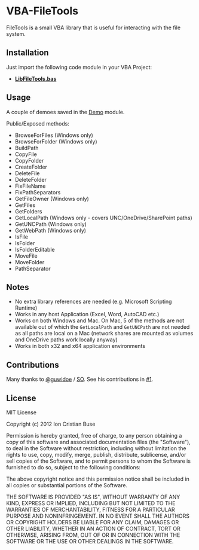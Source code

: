# VBA-FileTools

FileTools is a small VBA library that is useful for interacting with the file system.

## Installation

Just import the following code module in your VBA Project:

* [**LibFileTools.bas**](src/LibFileTools.bas)

## Usage

A couple of demoes saved in the [Demo](src/Demo/DemoLibFileTools.bas) module.

Public/Exposed methods:
 - BrowseForFiles    (Windows only)
 - BrowseForFolder   (Windows only)
 - BuildPath
 - CopyFile
 - CopyFolder
 - CreateFolder
 - DeleteFile
 - DeleteFolder
 - FixFileName
 - FixPathSeparators
 - GetFileOwner      (Windows only)
 - GetFiles
 - GetFolders
 - GetLocalPath      (Windows only - covers UNC/OneDrive/SharePoint paths)
 - GetUNCPath        (Windows only)
 - GetWebPath        (Windows only)
 - IsFile
 - IsFolder
 - IsFolderEditable
 - MoveFile
 - MoveFolder
 - PathSeparator

## Notes
* No extra library references are needed (e.g. Microsoft Scripting Runtime)
* Works in any host Application (Excel, Word, AutoCAD etc.)
* Works on both Windows and Mac. On Mac, 5 of the methods are not available out of which the ```GetLocalPath``` and ```GetUNCPath``` are not needed as all paths are local on a Mac (network shares are mounted as volumes and OneDrive paths work locally anyway)
* Works in both x32 and x64 application environments

## Contributions
Many thanks to [@guwidoe](https://github.com/guwidoe) / [SO](https://stackoverflow.com/users/12287457/gwd). See his contributions in [#1](https://github.com/cristianbuse/VBA-FileTools/issues/1).

## License
MIT License

Copyright (c) 2012 Ion Cristian Buse

Permission is hereby granted, free of charge, to any person obtaining a copy of this software and associated documentation files (the "Software"), to deal in the Software without restriction, including without limitation the rights to use, copy, modify, merge, publish, distribute, sublicense, and/or sell copies of the Software, and to permit persons to whom the Software is furnished to do so, subject to the following conditions:

The above copyright notice and this permission notice shall be included in all copies or substantial portions of the Software.

THE SOFTWARE IS PROVIDED "AS IS", WITHOUT WARRANTY OF ANY KIND, EXPRESS OR IMPLIED, INCLUDING BUT NOT LIMITED TO THE WARRANTIES OF MERCHANTABILITY, FITNESS FOR A PARTICULAR PURPOSE AND NONINFRINGEMENT. IN NO EVENT SHALL THE AUTHORS OR COPYRIGHT HOLDERS BE LIABLE FOR ANY CLAIM, DAMAGES OR OTHER LIABILITY, WHETHER IN AN ACTION OF CONTRACT, TORT OR OTHERWISE, ARISING FROM, OUT OF OR IN CONNECTION WITH THE SOFTWARE OR THE USE OR OTHER DEALINGS IN THE SOFTWARE.
